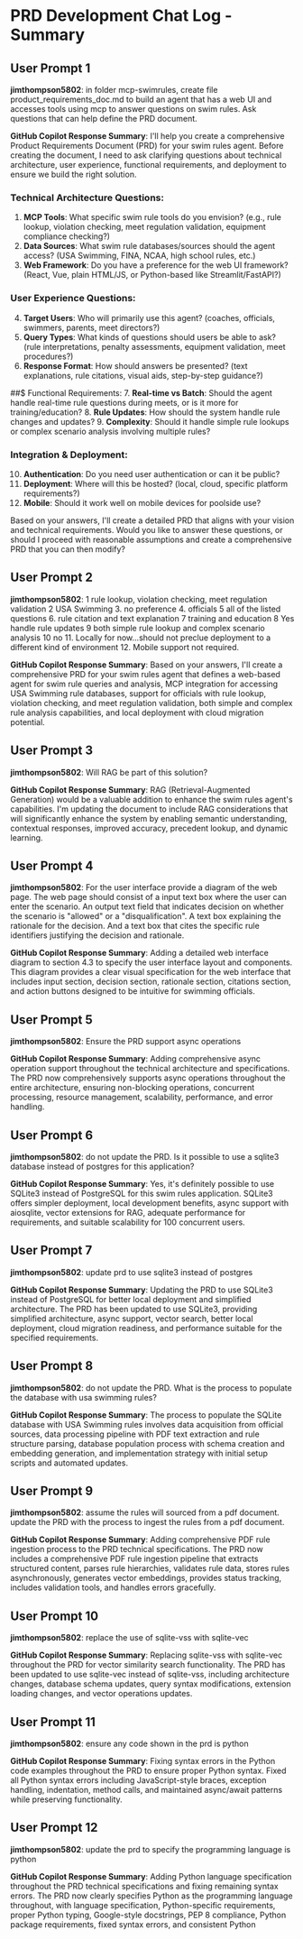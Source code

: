 # PRD Development Chat Log - Summary

## User Prompt 1
**jimthompson5802**: in folder mcp-swimrules, create file product_requirements_doc.md to build an agent that has a web UI and accesses tools using mcp to answer questions on swim rules. Ask questions that can help define the PRD document.

**GitHub Copilot Response Summary**: I'll help you create a comprehensive Product Requirements Document (PRD) for your swim rules agent. Before creating the document, I need to ask clarifying questions about technical architecture, user experience, functional requirements, and deployment to ensure we build the right solution.

### Technical Architecture Questions:
1. **MCP Tools**: What specific swim rule tools do you envision? (e.g., rule lookup, violation checking, meet regulation validation, equipment compliance checking?)
2. **Data Sources**: What swim rule databases/sources should the agent access? (USA Swimming, FINA, NCAA, high school rules, etc.)
3. **Web Framework**: Do you have a preference for the web UI framework? (React, Vue, plain HTML/JS, or Python-based like Streamlit/FastAPI?)

### User Experience Questions:
4. **Target Users**: Who will primarily use this agent? (coaches, officials, swimmers, parents, meet directors?)
5. **Query Types**: What kinds of questions should users be able to ask? (rule interpretations, penalty assessments, equipment validation, meet procedures?)
6. **Response Format**: How should answers be presented? (text explanations, rule citations, visual aids, step-by-step guidance?)

##$ Functional Requirements:
7. **Real-time vs Batch**: Should the agent handle real-time rule questions during meets, or is it more for training/education?
8. **Rule Updates**: How should the system handle rule changes and updates?
9. **Complexity**: Should it handle simple rule lookups or complex scenario analysis involving multiple rules?

### Integration & Deployment:
10. **Authentication**: Do you need user authentication or can it be public?
11. **Deployment**: Where will this be hosted? (local, cloud, specific platform requirements?)
12. **Mobile**: Should it work well on mobile devices for poolside use?

Based on your answers, I'll create a detailed PRD that aligns with your vision and technical requirements. Would you like to answer these questions, or should I proceed with reasonable assumptions and create a comprehensive PRD that you can then modify?

## User Prompt 2
**jimthompson5802**: 1 rule lookup, violation checking, meet regulation validation 2 USA Swimming 3. no preference 4. officials 5 all of the listed questions 6. rule citation and text explanation 7 training and education 8 Yes handle rule updates 9 both simple rule lookup and complex scenario analysis 10 no 11. Locally for now...should not preclue deployment to a different kind of environment 12. Mobile support not required.

**GitHub Copilot Response Summary**: Based on your answers, I'll create a comprehensive PRD for your swim rules agent that defines a web-based agent for swim rule queries and analysis, MCP integration for accessing USA Swimming rule databases, support for officials with rule lookup, violation checking, and meet regulation validation, both simple and complex rule analysis capabilities, and local deployment with cloud migration potential.

## User Prompt 3
**jimthompson5802**: Will RAG be part of this solution?

**GitHub Copilot Response Summary**: RAG (Retrieval-Augmented Generation) would be a valuable addition to enhance the swim rules agent's capabilities. I'm updating the document to include RAG considerations that will significantly enhance the system by enabling semantic understanding, contextual responses, improved accuracy, precedent lookup, and dynamic learning.

## User Prompt 4
**jimthompson5802**: For the user interface provide a diagram of the web page. The web page should consist of a input text box where the user can enter the scenario. An output text field that indicates decision on whether the scenario is "allowed" or a "disqualification". A text box explaining the rationale for the decision. And a text box that cites the specific rule identifiers justifying the decision and rationale.

**GitHub Copilot Response Summary**: Adding a detailed web interface diagram to section 4.3 to specify the user interface layout and components. This diagram provides a clear visual specification for the web interface that includes input section, decision section, rationale section, citations section, and action buttons designed to be intuitive for swimming officials.

## User Prompt 5
**jimthompson5802**: Ensure the PRD support async operations

**GitHub Copilot Response Summary**: Adding comprehensive async operation support throughout the technical architecture and specifications. The PRD now comprehensively supports async operations throughout the entire architecture, ensuring non-blocking operations, concurrent processing, resource management, scalability, performance, and error handling.

## User Prompt 6
**jimthompson5802**: do not update the PRD. Is it possible to use a sqlite3 database instead of postgres for this application?

**GitHub Copilot Response Summary**: Yes, it's definitely possible to use SQLite3 instead of PostgreSQL for this swim rules application. SQLite3 offers simpler deployment, local development benefits, async support with aiosqlite, vector extensions for RAG, adequate performance for requirements, and suitable scalability for 100 concurrent users.

## User Prompt 7
**jimthompson5802**: update prd to use sqlite3 instead of postgres

**GitHub Copilot Response Summary**: Updating the PRD to use SQLite3 instead of PostgreSQL for better local deployment and simplified architecture. The PRD has been updated to use SQLite3, providing simplified architecture, async support, vector search, better local deployment, cloud migration readiness, and performance suitable for the specified requirements.

## User Prompt 8
**jimthompson5802**: do not update the PRD. What is the process to populate the database with usa swimming rules?

**GitHub Copilot Response Summary**: The process to populate the SQLite database with USA Swimming rules involves data acquisition from official sources, data processing pipeline with PDF text extraction and rule structure parsing, database population process with schema creation and embedding generation, and implementation strategy with initial setup scripts and automated updates.

## User Prompt 9
**jimthompson5802**: assume the rules will sourced from a pdf document. update the PRD with the process to ingest the rules from a pdf document.

**GitHub Copilot Response Summary**: Adding comprehensive PDF rule ingestion process to the PRD technical specifications. The PRD now includes a comprehensive PDF rule ingestion pipeline that extracts structured content, parses rule hierarchies, validates rule data, stores rules asynchronously, generates vector embeddings, provides status tracking, includes validation tools, and handles errors gracefully.

## User Prompt 10
**jimthompson5802**: replace the use of sqlite-vss with sqlite-vec

**GitHub Copilot Response Summary**: Replacing sqlite-vss with sqlite-vec throughout the PRD for vector similarity search functionality. The PRD has been updated to use sqlite-vec instead of sqlite-vss, including architecture changes, database schema updates, query syntax modifications, extension loading changes, and vector operations updates.

## User Prompt 11
**jimthompson5802**: ensure any code shown in the prd is python

**GitHub Copilot Response Summary**: Fixing syntax errors in the Python code examples throughout the PRD to ensure proper Python syntax. Fixed all Python syntax errors including JavaScript-style braces, exception handling, indentation, method calls, and maintained async/await patterns while preserving functionality.

## User Prompt 12
**jimthompson5802**: update the prd to specify the programming language is python

**GitHub Copilot Response Summary**: Adding Python language specification throughout the PRD technical specifications and fixing remaining syntax errors. The PRD now clearly specifies Python as the programming language throughout, with language specification, Python-specific requirements, proper Python typing, Google-style docstrings, PEP 8 compliance, Python package requirements, fixed syntax errors, and consistent Python